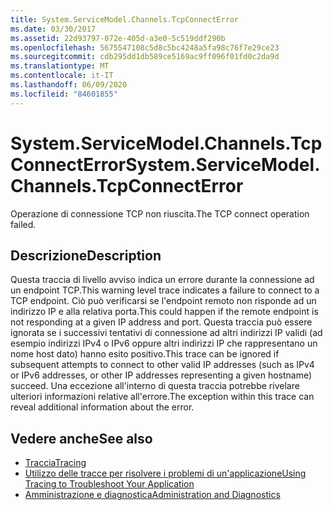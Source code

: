 ```yaml
---
title: System.ServiceModel.Channels.TcpConnectError
ms.date: 03/30/2017
ms.assetid: 22d93797-072e-405d-a3e0-5c519ddf290b
ms.openlocfilehash: 5675547108c5d8c5bc4248a5fa98c76f7e29ce23
ms.sourcegitcommit: cdb295dd1db589ce5169ac9ff096f01fd0c2da9d
ms.translationtype: MT
ms.contentlocale: it-IT
ms.lasthandoff: 06/09/2020
ms.locfileid: "84601855"
---
```

# <a name="systemservicemodelchannelstcpconnecterror"></a><span data-ttu-id="2503e-102">System.ServiceModel.Channels.TcpConnectError</span><span class="sxs-lookup"><span data-stu-id="2503e-102">System.ServiceModel.Channels.TcpConnectError</span></span>
<span data-ttu-id="2503e-103">Operazione di connessione TCP non riuscita.</span><span class="sxs-lookup"><span data-stu-id="2503e-103">The TCP connect operation failed.</span></span>  
  
## <a name="description"></a><span data-ttu-id="2503e-104">Descrizione</span><span class="sxs-lookup"><span data-stu-id="2503e-104">Description</span></span>  
 <span data-ttu-id="2503e-105">Questa traccia di livello avviso indica un errore durante la connessione ad un endpoint TCP.</span><span class="sxs-lookup"><span data-stu-id="2503e-105">This warning level trace indicates a failure to connect to a TCP endpoint.</span></span> <span data-ttu-id="2503e-106">Ciò può verificarsi se l'endpoint remoto non risponde ad un indirizzo IP e alla relativa porta.</span><span class="sxs-lookup"><span data-stu-id="2503e-106">This could happen if the remote endpoint is not responding at a given IP address and port.</span></span> <span data-ttu-id="2503e-107">Questa traccia può essere ignorata se i successivi tentativi di connessione ad altri indirizzi IP validi (ad esempio indirizzi IPv4 o IPv6 oppure altri indirizzi IP che rappresentano un nome host dato) hanno esito positivo.</span><span class="sxs-lookup"><span data-stu-id="2503e-107">This trace can be ignored if subsequent attempts to connect to other valid IP addresses (such as IPv4 or IPv6 addresses, or other IP addresses representing a given hostname) succeed.</span></span> <span data-ttu-id="2503e-108">Una eccezione all'interno di questa traccia potrebbe rivelare ulteriori informazioni relative all'errore.</span><span class="sxs-lookup"><span data-stu-id="2503e-108">The exception within this trace can reveal additional information about the error.</span></span>  
  
## <a name="see-also"></a><span data-ttu-id="2503e-109">Vedere anche</span><span class="sxs-lookup"><span data-stu-id="2503e-109">See also</span></span>

- [<span data-ttu-id="2503e-110">Traccia</span><span class="sxs-lookup"><span data-stu-id="2503e-110">Tracing</span></span>](index.md)
- [<span data-ttu-id="2503e-111">Utilizzo delle tracce per risolvere i problemi di un'applicazione</span><span class="sxs-lookup"><span data-stu-id="2503e-111">Using Tracing to Troubleshoot Your Application</span></span>](using-tracing-to-troubleshoot-your-application.md)
- [<span data-ttu-id="2503e-112">Amministrazione e diagnostica</span><span class="sxs-lookup"><span data-stu-id="2503e-112">Administration and Diagnostics</span></span>](../index.md)
